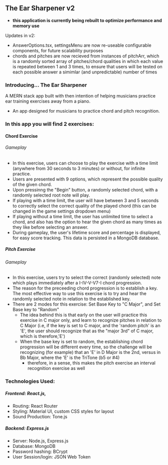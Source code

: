## The Ear Sharpener v2
- **this application is currently being rebuilt to optimize performance and memory use**

Updates in v2:

- AnswerOptions.tsx, settingsMenu are now re-useable configurable components, for future scalability purposes
- chords and pitches are now recieved from instances of pitchArr, which is a randomly sorted array of pitches/chord qualities in which each value is repeated between 1 and 3 times, to ensure that users will be tested on each possible answer a simimlar (and unpredictable) number of times




### Introducing... The Ear Sharpener
A MERN stack app built with then intention of helping musicians practice ear training exercises away from a piano.

- An app designed for musicians to practice chord and pitch recognition.

### In this app you will find 2 exercises:

#### Chord Exercise
###### Gameplay
- In this exercise, users can choose to play the exercise with a time limit (anywhere from 30 seconds to 3 minutes) or without, for infinite practice.
- Users are presented with 9 options, which represent the possible quality of the given chord. 
- Upon pressinng the "Begin" button, a randomly selected chord, with a randomly selected root note will play.
- If playing with a time limit, the user will have between 3 and 5 seconds to correctly select the correct quality of the played chord (this can be changed in the game settings dropdown menu)
- If playing without a time limit, the user has unlimited time to select a chord, and also has the option to hear the given chord as many times as they like before selecting an answer.
- During gameplay, the user's lifetime score and percentage is displayed, for easy score tracking. This data is persisted in a MongoDB database.

##### Pitch Exercise
###### Gameplay
- In this exercise, users try to select the correct (randomly selected) note which plays immediately after a I-IV-V-V7-I chord progression.
- The reason for the preceeding chord progression is to establish a key. The most effective way to use this exercise is to try and hear the randomly selected note in relation to the established key.
- There are 2 modes for this exercise: Set Base Key to "C Major", and Set Base key to "Random"
  - The idea behind this is that early on the user will practice this exercise in C major only, and learn to recognize pitches in relation to C Major (i.e, if the key is set to C major, and the 'random pitch' is an 'E', the user should recognize that as the "major 3rd" of C major, which is therefore,'E')
  - When the base key is set to random, the establishing chord progression will be different every time, so the challenge will be recognizing (for example) that an 'E' in D Major is the 2nd, versus in Bb Major, where the 'E' is the TriTone (b5 or #4)
    - therefore, in a sense, this makes the pitch exercise an interval recognition exercise as well
    
### Technologies Used:
##### Frontend: React.js, 
- Routing: React Router
- Styling: Material UI, custom CSS styles for layout
- Sound Production: Tone.js
##### Backend: Express.js
- Server: Node.js, Express.js
- Database: MongoDB
- Password hashing: BCrypt
- User Session/login: JSON Web Token
